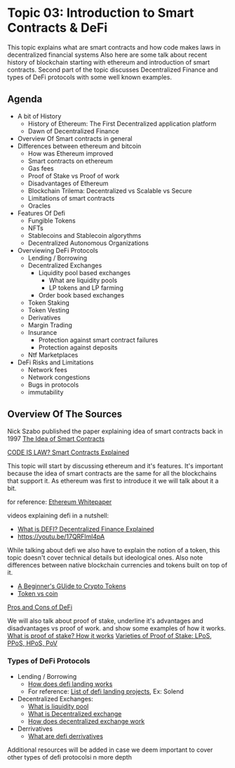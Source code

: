 # Topic 03: Introduction to Smart Contracts & DeFi

This topic explains what are smart contracts and how code makes laws in decentralized financial systems Also here are some talk about recent history of blockchain starting with ethereum and introduction of smart contracts. Second part of the topic discusses Decentralized Finance and types of DeFi protocols with some well known examples.

## Agenda

* A bit of History
  * History of Ethereum: The First Decentralized application platform
  * Dawn of Decentralized Finance
* Overview Of Smart contracts in general
* Differences between ethereum and bitcoin
  * How was Ethereum improved
  * Smart contracts on ethereum
  * Gas fees
  * Proof of Stake vs Proof of work
  * Disadvantages of Ethereum
  * Blockchain Trilema: Decentralized vs Scalable vs Secure
  * Limitations of smart contracts
  * Oracles
* Features Of Defi
  * Fungible Tokens
  * NFTs
  * Stablecoins and Stablecoin algorythms
  * Decentralized Autonomous Organizations
* Overviewing DeFi Protocols
  * Lending / Borrowing
  * Decentralized Exchanges
    * Liquidity pool based exchanges
      * What are liquidity pools
      * LP tokens and LP farming
    * Order book based exchanges
  * Token Staking
  * Token Vesting
  * Derivatives
  * Margin Trading
  * Insurance
    * Protection against smart contract failures
    * Protection against deposits
  * Ntf Marketplaces
* DeFi Risks and Limitations
  * Network fees
  * Network congestions
  * Bugs in protocols
  * immutability

## Overview Of The Sources

Nick Szabo published the paper explaining idea of smart contracts back in 1997 [The Idea of Smart Contracts](https://www.fon.hum.uva.nl/rob/Courses/InformationInSpeech/CDROM/Literature/LOTwinterschool2006/szabo.best.vwh.net/idea.html)

[CODE IS LAW? Smart Contracts Explained](https://youtu.be/pWGLtjG-F5c)

This topic will start by discussing ethereum and it's features. It's important because the idea of smart contracts are the same for all the blockchains that support it. As ethereum was first to introduce it we will talk about it a bit.

for reference: [Ethereum Whitepaper](https://ethereum.org/en/whitepaper/)

videos explaining defi in a nutshell:

* [What is DEFI? Decentralized Finance Explained](https://www.youtube.com/watch?v=k9HYC0EJU6E)
* https://youtu.be/17QRFlml4pA

While talking about defi we also have to explain the notion of a token, this topic doesn't cover technical details but ideological ones. Also note differences between native blockchain currencies and tokens built on top of it.

* [A Beginner's GUide to Crypto Tokens](https://worldcoin.org/articles/what-are-crypto-tokens)
* [Token vs coin](https://www.youtube.com/watch?v=422HORNUfkU)

[Pros and Cons of DeFi](https://101blockchains.com/pros-and-cons-of-decentralized-finance/)

We will also talk about proof of stake, underline it's advantages and disadvantages vs proof of work. and show some examples of how it works. [What is proof of stake? How it works](https://youtu.be/x83EVUZ\_EWo) [Varieties of Proof of Stake: LPoS, PPoS, HPoS, PoV](https://www.gemini.com/cryptopedia/proof-of-stake-delegated-proof-of-stake-consensus-mechanism)

### Types of DeFi Protocols

* Lending / Borrowing
  * [How does defi landing works](https://appinventiv.com/blog/how-defi-lending-works/)
  * For reference: [List of defi landing projects](https://defiprime.com/decentralized-lending), Ex: Solend
* Decentralized Exchanges:
  * [What is liquidity pool](https://www.moonpay.com/learn/defi/what-are-liquidity-pools)
  * [What is Decentralized exchange](https://www.sofi.com/learn/content/decentralized-exchange/)
  * [How does decentralized exchange work](https://www.gemini.com/cryptopedia/decentralized-exchange-dex-crypto#section-decentralized-exchanges-order-book)
* Derrivatives
  * [What are defi derrivatives](https://thedefiant.io/what-are-defi-derivatives)

Additional resources will be added in case we deem important to cover other types of defi protocolsi n more depth
